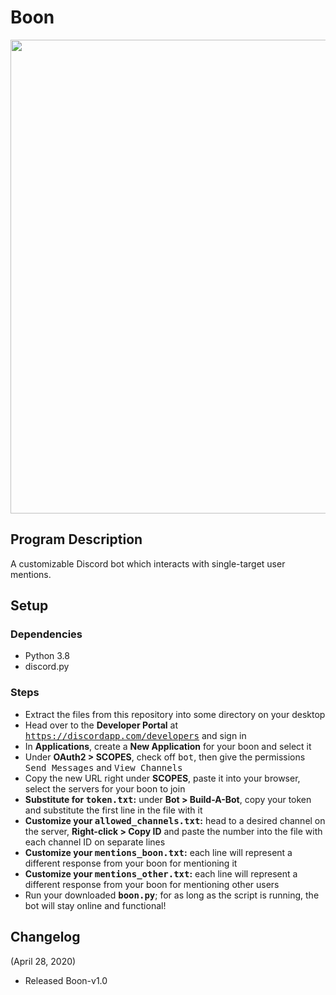 # Boon
<p align="center">
  <img width="600" height="758" src="https://i.imgur.com/RttMDJG.png">
</p>

## Program Description
A customizable Discord bot which interacts with single-target user mentions.

## Setup
### Dependencies 
- Python 3.8
- discord.py

### Steps
* Extract the files from this repository into some directory on your desktop
* Head over to the **Developer Portal** at <tt>https://discordapp.com/developers</tt> and sign in
* In **Applications**, create a **New Application** for your boon and select it
* Under **OAuth2 > SCOPES**, check off <tt>bot</tt>, then give the permissions <tt>Send Messages</tt> and <tt>View Channels</tt>
* Copy the new URL right under **SCOPES**, paste it into your browser, select the servers for your boon to join
* **Substitute for <tt>token.txt</tt>:** under **Bot > Build-A-Bot**, copy your token and substitute the first line in the file with it
* **Customize your <tt>allowed_channels.txt</tt>:** head to a desired channel on the server, **Right-click > Copy ID** and paste the number into the file with each channel ID on separate lines
* **Customize your <tt>mentions_boon.txt</tt>:** each line will represent a different response from your boon for mentioning it
* **Customize your <tt>mentions_other.txt</tt>:** each line will represent a different response from your boon for mentioning other users
* Run your downloaded **<tt>boon.py</tt>**; for as long as the script is running, the bot will stay online and functional!

## Changelog

(April 28, 2020)
* Released Boon-v1.0
